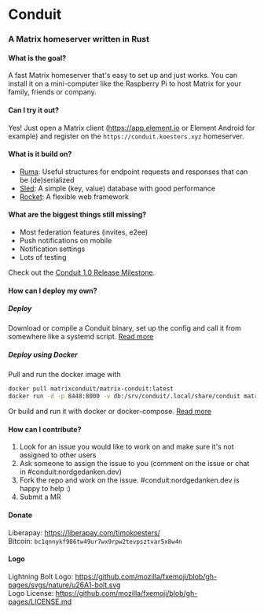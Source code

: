 # Conduit
### A Matrix homeserver written in Rust

#### What is the goal?

A fast Matrix homeserver that's easy to set up and just works. You can install
it on a mini-computer like the Raspberry Pi to host Matrix for your family,
friends or company.


#### Can I try it out?

Yes! Just open a Matrix client (<https://app.element.io> or Element Android for
example) and register on the `https://conduit.koesters.xyz` homeserver.


#### What is it build on?

- [Ruma](https://www.ruma.io): Useful structures for endpoint requests and
  responses that can be (de)serialized
- [Sled](https://github.com/spacejam/sled): A simple (key, value) database with
  good performance
- [Rocket](https://rocket.rs): A flexible web framework


#### What are the biggest things still missing?

- Most federation features (invites, e2ee)
- Push notifications on mobile
- Notification settings
- Lots of testing

Check out the [Conduit 1.0 Release Milestone](https://gitlab.com/famedly/conduit/-/milestones/3).


#### How can I deploy my own?

##### Deploy

Download or compile a Conduit binary, set up the config and call it from somewhere like a systemd script. [Read
more](DEPLOY.md)

##### Deploy using Docker

Pull and run the docker image with

``` bash
docker pull matrixconduit/matrix-conduit:latest
docker run -d -p 8448:8000 -v db:/srv/conduit/.local/share/conduit matrixconduit/matrix-conduit:latest
```

Or build and run it with docker or docker-compose. [Read more](docker/README.md)


#### How can I contribute?

1. Look for an issue you would like to work on and make sure it's not assigned
   to other users
2. Ask someone to assign the issue to you (comment on the issue or chat in
   #conduit:nordgedanken.dev)
3. Fork the repo and work on the issue. #conduit:nordgedanken.dev is happy to help :)
4. Submit a MR

#### Donate

Liberapay: <https://liberapay.com/timokoesters/>\
Bitcoin: `bc1qnnykf986tw49ur7wx9rpw2tevpsztvar5x8w4n`


#### Logo

Lightning Bolt Logo: https://github.com/mozilla/fxemoji/blob/gh-pages/svgs/nature/u26A1-bolt.svg \
Logo License: https://github.com/mozilla/fxemoji/blob/gh-pages/LICENSE.md
